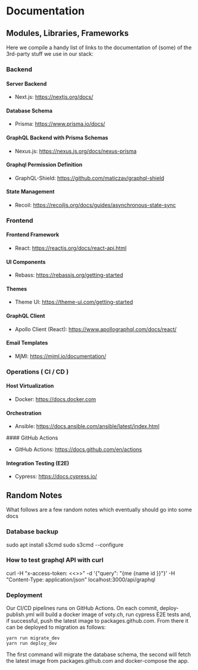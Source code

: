 # Documentation

## Modules, Libraries, Frameworks

Here we compile a handy list of links to the documentation of (some) of the 3rd-party stuff we use in our stack:

### Backend

#### Server Backend

- Next.js: https://nextjs.org/docs/

#### Database Schema

- Prisma: https://www.prisma.io/docs/

#### GraphQL Backend with Prisma Schemas

- Nexus.js: https://nexus.js.org/docs/nexus-prisma

#### Graphql Permission Definition

- GraphQL-Shield: https://github.com/maticzav/graphql-shield

#### State Management

- Recoil: https://recoiljs.org/docs/guides/asynchronous-state-sync

### Frontend

#### Frontend Framework

- React: https://reactjs.org/docs/react-api.html

#### UI Components

- Rebass: https://rebassjs.org/getting-started

#### Themes

- Theme UI: https://theme-ui.com/getting-started

#### GraphQL Client

- Apollo Client (React): https://www.apollographql.com/docs/react/

#### Email Templates

- MjMl: https://mjml.io/documentation/

### Operations ( CI / CD )

#### Host Virtualization

- Docker: https://docs.docker.com

#### Orchestration

- Ansible: https://docs.ansible.com/ansible/latest/index.html

#### GitHub Actions

- GitHub Actions: https://docs.github.com/en/actions

#### Integration Testing (E2E)

- Cypress: https://docs.cypress.io/

## Random Notes

What follows are a few random notes which eventually should go into some docs

### Database backup

sudo apt install s3cmd
sudo s3cmd --configure

### How to test graphql API with curl

curl -H "x-access-token: <<<token>>>" -d '{"query": "{me {name id }}"}' -H "Content-Type: application/json" localhost:3000/api/graphql

### Deployment

Our CI/CD pipelines runs on GitHub Actions. On each commit, deploy-publish.yml will build a docker image of voty.ch, run cypress E2E tests and, if successful, push the latest image to packages.github.com. From there it can be deployed to migration as follows:

```
yarn run migrate_dev
yarn run deploy_dev
```

The first command will migrate the database schema, the second will fetch the latest image from packages.github.com and docker-compose the app.
